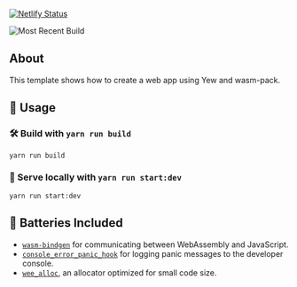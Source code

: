 [![Netlify Status](https://api.netlify.com/api/v1/badges/44f26fcc-34d9-43e2-8e88-4580b5a659ec/deploy-status)](https://app.netlify.com/sites/serene-northcutt-5f2bf4/deploys)

![Most Recent Build](https://github.com/chanceeakin/twenty-twenty-portfolio-2.0/workflows/Build%20and%20Deploy%20Site/badge.svg?branch=master)

## About

This template shows how to create a web app using Yew and wasm-pack.

## 🚴 Usage

### 🛠️ Build with `yarn run build`

```
yarn run build
```

### 🔬 Serve locally with `yarn run start:dev`

```
yarn run start:dev
```

## 🔋 Batteries Included

- [`wasm-bindgen`](https://github.com/rustwasm/wasm-bindgen) for communicating
  between WebAssembly and JavaScript.
- [`console_error_panic_hook`](https://github.com/rustwasm/console_error_panic_hook)
  for logging panic messages to the developer console.
- [`wee_alloc`](https://github.com/rustwasm/wee_alloc), an allocator optimized
  for small code size.
